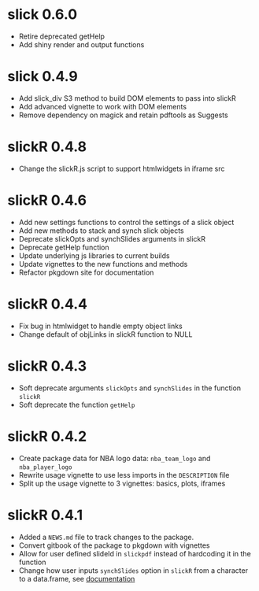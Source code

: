 # slick 0.6.0

* Retire deprecated getHelp
* Add shiny render and output functions

# slick 0.4.9

* Add slick_div S3 method to build DOM elements to pass into slickR
* Add advanced vignette to work with DOM elements
* Remove dependency on magick and retain pdftools as Suggests

# slickR 0.4.8

* Change the slickR.js script to support htmlwidgets in iframe src

# slickR 0.4.6

* Add new settings functions to control the settings of a slick object
* Add new methods to stack and synch slick objects
* Deprecate slickOpts and synchSlides arguments in slickR
* Deprecate getHelp function
* Update underlying js libraries to current builds
* Update vignettes to the new functions and methods
* Refactor pkgdown site for documentation

# slickR 0.4.4

* Fix bug in htmlwidget to handle empty object links
* Change default of objLinks in slickR function to NULL

# slickR 0.4.3

* Soft deprecate arguments `slickOpts` and `synchSlides` in the function `slickR`
* Soft deprecate the function `getHelp`

# slickR 0.4.2

* Create package data for NBA logo data: `nba_team_logo` and `nba_player_logo`
* Rewrite usage vignette to use less imports in the `DESCRIPTION` file
* Split up the usage vignette to 3 vignettes: basics, plots, iframes

# slickR 0.4.1

* Added a `NEWS.md` file to track changes to the package.
* Convert gitbook of the package to pkgdown with vignettes
* Allow for user defined slideId in `slickpdf` instead of hardcoding it in the function
* Change how user inputs `synchSlides` option in `slickR` from a character to a data.frame, see [documentation](https://yonicd.github.io/slickR/reference/slickR.html)
